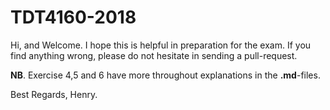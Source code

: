 # TDT4160-2018
Hi, and Welcome.
I hope this is helpful in preparation for the exam. 
If you find anything wrong, please do not hesitate in sending a pull-request.

**NB**. Exercise 4,5 and 6 have more throughout explanations in the **.md**-files.

Best Regards,
Henry.

